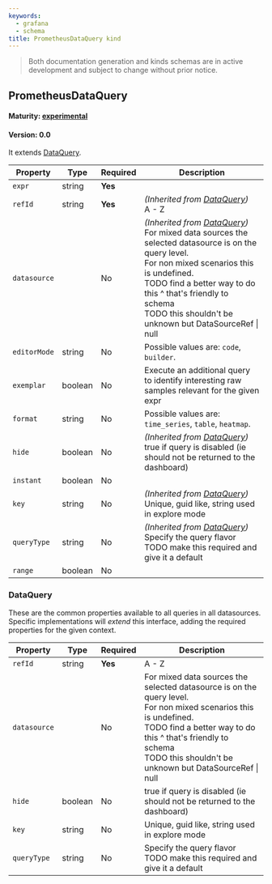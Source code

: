 ```yaml
---
keywords:
  - grafana
  - schema
title: PrometheusDataQuery kind
---
```

> Both documentation generation and kinds schemas are in active development and subject to change without prior notice.

## PrometheusDataQuery

#### Maturity: [experimental](../../../maturity/#experimental)
#### Version: 0.0



It extends [DataQuery](#dataquery).

| Property     | Type    | Required | Description                                                                                                                                                                                                                                                                                            |
|--------------|---------|----------|--------------------------------------------------------------------------------------------------------------------------------------------------------------------------------------------------------------------------------------------------------------------------------------------------------|
| `expr`       | string  | **Yes**  |                                                                                                                                                                                                                                                                                                        |
| `refId`      | string  | **Yes**  | *(Inherited from [DataQuery](#dataquery))*<br/>A - Z                                                                                                                                                                                                                                                   |
| `datasource` |         | No       | *(Inherited from [DataQuery](#dataquery))*<br/>For mixed data sources the selected datasource is on the query level.<br/>For non mixed scenarios this is undefined.<br/>TODO find a better way to do this ^ that's friendly to schema<br/>TODO this shouldn't be unknown but DataSourceRef &#124; null |
| `editorMode` | string  | No       | Possible values are: `code`, `builder`.                                                                                                                                                                                                                                                                |
| `exemplar`   | boolean | No       | Execute an additional query to identify interesting raw samples relevant for the given expr                                                                                                                                                                                                            |
| `format`     | string  | No       | Possible values are: `time_series`, `table`, `heatmap`.                                                                                                                                                                                                                                                |
| `hide`       | boolean | No       | *(Inherited from [DataQuery](#dataquery))*<br/>true if query is disabled (ie should not be returned to the dashboard)                                                                                                                                                                                  |
| `instant`    | boolean | No       |                                                                                                                                                                                                                                                                                                        |
| `key`        | string  | No       | *(Inherited from [DataQuery](#dataquery))*<br/>Unique, guid like, string used in explore mode                                                                                                                                                                                                          |
| `queryType`  | string  | No       | *(Inherited from [DataQuery](#dataquery))*<br/>Specify the query flavor<br/>TODO make this required and give it a default                                                                                                                                                                              |
| `range`      | boolean | No       |                                                                                                                                                                                                                                                                                                        |

### DataQuery

These are the common properties available to all queries in all datasources.
Specific implementations will *extend* this interface, adding the required
properties for the given context.

| Property     | Type    | Required | Description                                                                                                                                                                                                                                             |
|--------------|---------|----------|---------------------------------------------------------------------------------------------------------------------------------------------------------------------------------------------------------------------------------------------------------|
| `refId`      | string  | **Yes**  | A - Z                                                                                                                                                                                                                                                   |
| `datasource` |         | No       | For mixed data sources the selected datasource is on the query level.<br/>For non mixed scenarios this is undefined.<br/>TODO find a better way to do this ^ that's friendly to schema<br/>TODO this shouldn't be unknown but DataSourceRef &#124; null |
| `hide`       | boolean | No       | true if query is disabled (ie should not be returned to the dashboard)                                                                                                                                                                                  |
| `key`        | string  | No       | Unique, guid like, string used in explore mode                                                                                                                                                                                                          |
| `queryType`  | string  | No       | Specify the query flavor<br/>TODO make this required and give it a default                                                                                                                                                                              |


